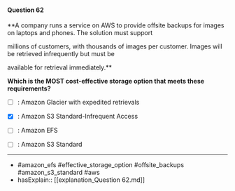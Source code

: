 #### Question  62

**A company runs a service on AWS to provide offsite backups for images on laptops and phones. The solution must support

millions of customers, with thousands of images per customer. Images will be retrieved infrequently but must be

available for retrieval immediately.**

**Which is the MOST cost-effective storage option that meets these requirements?**

- [ ] :  Amazon Glacier with expedited retrievals

- [x] :  Amazon S3 Standard-Infrequent Access

- [ ] :  Amazon EFS

- [ ] :  Amazon S3 Standard

----

- #amazon_efs #effective_storage_option #offsite_backups #amazon_s3_standard #aws
- hasExplain:: [[explanation_Question  62.md]]
